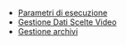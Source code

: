 - [Parametri di esecuzione](Sorgenti/DOC/OJ/PGM/B£GPE2)
- [Gestione Dati Scelte Video](Sorgenti/DOC/OJ/PGM/B£MDV0)
- [Gestione archivi](Sorgenti/DOC/OJ/PGM/B£RF01)
